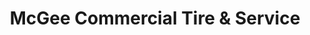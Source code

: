 ---
title: "McGee Commercial Tire & Service"
url: /cantonment/mcgee-commercial-tire-and-service/
shop: tyres
---